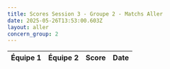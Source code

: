 ```yaml
---
title: Scores Session 3 - Groupe 2 - Matchs Aller
date: 2025-05-26T13:53:00.603Z
layout: aller
concern_group: 2
---
```




| Équipe 1 | Équipe 2 | Score | Date |
|----------|----------|-------|------|

